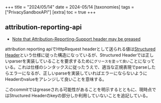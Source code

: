 +++
title = "2024/05/14"
date = 2024-05/14
[taxonomies]
tags = ["PrivacySandboxAPI"]
[extra]
toc = true
+++

## attribution-reporting-api
* [Note that Attribution-Reporting-Support header may be greased](https://github.com/WICG/attribution-reporting-api/commit/f341103cb9ef67dbefb856b1e8272a858164135c)
  
attribution reporting apiでHttpRequest headerとして送られる値は[Structured Header](https://datatracker.ietf.org/doc/html/draft-nottingham-structured-headers-00)という仕様に従った構造になっているが、Structured Headerでは正しいparserを実装していることを要求するために`グリースを塗って良い`ことになっている。これは仕様のシンタックスに従ったうえで、適当な正規表現でparseしたらエラーになるが、正しいparseを実装していればエラーにならないようにHeaderのvalueをアレンジして良いことを意味する。

このcommitではgreaseされる可能性があることを明示するとともに、現時点ではStructured Headerのkeyの部分しか利用していないことを追記している。
